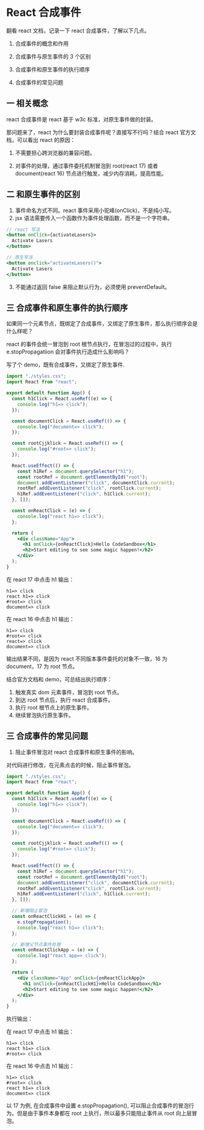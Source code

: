# React 合成事件

翻看 react 文档，记录一下 react 合成事件，了解以下几点。

1. 合成事件的概念和作用

2. 合成事件与原生事件的 3 个区别

3. 合成事件和原生事件的执行顺序

4. 合成事件的常见问题

## 一 相关概念

react 合成事件是 react 基于 w3c 标准，对原生事件做的封装。

那问题来了，react 为什么要封装合成事件呢？直接写不行吗？结合 react 官方文档，可以看出 react 的原因：

1. 不需要担心跨浏览器的兼容问题。

2. 对事件的处理，通过事件委托机制冒泡到 root(react 17) 或者 document(react 16) 节点进行触发，减少内存消耗，提高性能。

## 二 和原生事件的区别

1. 事件命名方式不同。react 事件采用小驼峰(onClick)，不是纯小写。
2. jsx 语法需要传入一个函数作为事件处理函数，而不是一个字符串。

```jsx
// react 写法
<button onClick={activateLasers}>
  Activate Lasers
</button>

// 原生写法
<button onclick="activateLasers()">
  Activate Lasers
</button>
```

3. 不能通过返回 false 来阻止默认行为，必须使用 preventDefault。

## 三 合成事件和原生事件的执行顺序

如果同一个元素节点，既绑定了合成事件，又绑定了原生事件，那么执行顺序会是什么样呢？

react 的事件会统一冒泡到 root 根节点执行，在冒泡过的过程中，执行 e.stopPropagatiion 会对事件执行造成什么影响吗？

写了个 demo，既有合成事件，又绑定了原生事件.

```jsx
import "./styles.css";
import React from "react";

export default function App() {
  const h1Click = React.useRef((e) => {
    console.log("h1=> click");
  });

  const documentClick = React.useRef(() => {
    console.log("document=> click");
  });

  const rootCjjklick = React.useRef(() => {
    console.log("#root=> click");
  });

  React.useEffect(() => {
    const h1Ref = document.querySelector("h1");
    const rootRef = document.getElementById("root");
    document.addEventListener("click", documentClick.current);
    rootRef.addEventListener("click", rootClick.current);
    h1Ref.addEventListener("click", h1Click.current);
  }, []);

  const onReactClick = (e) => {
    console.log("react h1=> click");
  };

  return (
    <div className="App">
      <h1 onClick={onReactClick}>Hello CodeSandbox</h1>
      <h2>Start editing to see some magic happen!</h2>
    </div>
  );
}
```

在 react 17 中点击 h1 输出：

```log
h1=> click
react h1=> click
#root=> click
document=> click
```

在 react 16 中点击 h1 输出：

```log
h1=> click
#root=> click
react=> click
document=> click
```

输出结果不同，是因为 react 不同版本事件委托的对象不一致，16 为 document，17 为 root 节点。

结合官方文档和 demo，可总结出执行顺序：

1. 触发真实 dom 元素事件，冒泡到 root 节点。
2. 到达 root 节点后，执行 react 合成事件。
3. 执行 root 根节点上的原生事件。
4. 继续冒泡执行原生事件。

## 三 合成事件的常见问题

1. 阻止事件冒泡对 react 合成事件和原生事件的影响。

对代码进行修改，在元素点击的时候，阻止事件冒泡。

```jsx
import "./styles.css";
import React from "react";

export default function App() {
  const h1Click = React.useRef((e) => {
    console.log("h1=> click");
  });

  const documentClick = React.useRef(() => {
    console.log("document=> click");
  });

  const rootCjjklick = React.useRef(() => {
    console.log("#root=> click");
  });

  React.useEffect(() => {
    const h1Ref = document.querySelector("h1");
    const rootRef = document.getElementById("root");
    document.addEventListener("click", documentClick.current);
    rootRef.addEventListener("click", rootClick.current);
    h1Ref.addEventListener("click", h1Click.current);
  }, []);

  // 新增阻止冒泡
  const onReactClickH1 = (e) => {
    e.stopPropagation();
    console.log("react h1=> click");
  };

  // 新增父节点事件处理
  const onReactClickApp = (e) => {
    console.log("react app=> click");
  };

  return (
    <div className="App" onClick={onReactClickApp}>
      <h1 onClick={onReactClickH1}>Hello CodeSandbox</h1>
      <h2>Start editing to see some magic happen!</h2>
    </div>
  );
}
```

执行输出：

在 react 17 中点击 h1 输出：

```log
h1=> click
react h1=> click
#root=> click
```

在 react 16 中点击 h1 输出：

```log
h1=> click
#root=> click
react h1=> click
document=> click
```

以 17 为例, 在合成事件中设置 e.stopPropagation(), 可以阻止合成事件的冒泡行为。但是由于事件本身都在 root 上执行，所以最多只能阻止事件从 root 向上层冒泡。
